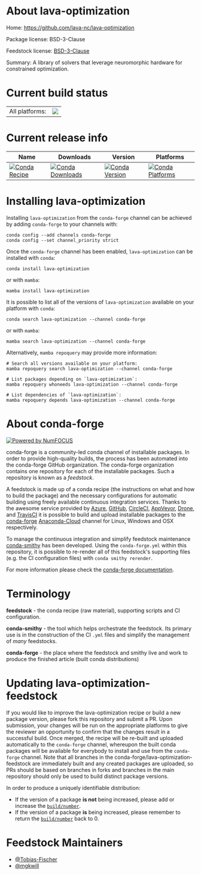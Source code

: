 About lava-optimization
=======================

Home: https://github.com/lava-nc/lava-optimization

Package license: BSD-3-Clause

Feedstock license: [BSD-3-Clause](https://github.com/conda-forge/lava-optimization-feedstock/blob/main/LICENSE.txt)

Summary: A library of solvers that leverage neuromorphic hardware for constrained optimization.

Current build status
====================


<table><tr><td>All platforms:</td>
    <td>
      <a href="https://dev.azure.com/conda-forge/feedstock-builds/_build/latest?definitionId=14656&branchName=main">
        <img src="https://dev.azure.com/conda-forge/feedstock-builds/_apis/build/status/lava-optimization-feedstock?branchName=main">
      </a>
    </td>
  </tr>
</table>

Current release info
====================

| Name | Downloads | Version | Platforms |
| --- | --- | --- | --- |
| [![Conda Recipe](https://img.shields.io/badge/recipe-lava--optimization-green.svg)](https://anaconda.org/conda-forge/lava-optimization) | [![Conda Downloads](https://img.shields.io/conda/dn/conda-forge/lava-optimization.svg)](https://anaconda.org/conda-forge/lava-optimization) | [![Conda Version](https://img.shields.io/conda/vn/conda-forge/lava-optimization.svg)](https://anaconda.org/conda-forge/lava-optimization) | [![Conda Platforms](https://img.shields.io/conda/pn/conda-forge/lava-optimization.svg)](https://anaconda.org/conda-forge/lava-optimization) |

Installing lava-optimization
============================

Installing `lava-optimization` from the `conda-forge` channel can be achieved by adding `conda-forge` to your channels with:

```
conda config --add channels conda-forge
conda config --set channel_priority strict
```

Once the `conda-forge` channel has been enabled, `lava-optimization` can be installed with `conda`:

```
conda install lava-optimization
```

or with `mamba`:

```
mamba install lava-optimization
```

It is possible to list all of the versions of `lava-optimization` available on your platform with `conda`:

```
conda search lava-optimization --channel conda-forge
```

or with `mamba`:

```
mamba search lava-optimization --channel conda-forge
```

Alternatively, `mamba repoquery` may provide more information:

```
# Search all versions available on your platform:
mamba repoquery search lava-optimization --channel conda-forge

# List packages depending on `lava-optimization`:
mamba repoquery whoneeds lava-optimization --channel conda-forge

# List dependencies of `lava-optimization`:
mamba repoquery depends lava-optimization --channel conda-forge
```


About conda-forge
=================

[![Powered by
NumFOCUS](https://img.shields.io/badge/powered%20by-NumFOCUS-orange.svg?style=flat&colorA=E1523D&colorB=007D8A)](https://numfocus.org)

conda-forge is a community-led conda channel of installable packages.
In order to provide high-quality builds, the process has been automated into the
conda-forge GitHub organization. The conda-forge organization contains one repository
for each of the installable packages. Such a repository is known as a *feedstock*.

A feedstock is made up of a conda recipe (the instructions on what and how to build
the package) and the necessary configurations for automatic building using freely
available continuous integration services. Thanks to the awesome service provided by
[Azure](https://azure.microsoft.com/en-us/services/devops/), [GitHub](https://github.com/),
[CircleCI](https://circleci.com/), [AppVeyor](https://www.appveyor.com/),
[Drone](https://cloud.drone.io/welcome), and [TravisCI](https://travis-ci.com/)
it is possible to build and upload installable packages to the
[conda-forge](https://anaconda.org/conda-forge) [Anaconda-Cloud](https://anaconda.org/)
channel for Linux, Windows and OSX respectively.

To manage the continuous integration and simplify feedstock maintenance
[conda-smithy](https://github.com/conda-forge/conda-smithy) has been developed.
Using the ``conda-forge.yml`` within this repository, it is possible to re-render all of
this feedstock's supporting files (e.g. the CI configuration files) with ``conda smithy rerender``.

For more information please check the [conda-forge documentation](https://conda-forge.org/docs/).

Terminology
===========

**feedstock** - the conda recipe (raw material), supporting scripts and CI configuration.

**conda-smithy** - the tool which helps orchestrate the feedstock.
                   Its primary use is in the construction of the CI ``.yml`` files
                   and simplify the management of *many* feedstocks.

**conda-forge** - the place where the feedstock and smithy live and work to
                  produce the finished article (built conda distributions)


Updating lava-optimization-feedstock
====================================

If you would like to improve the lava-optimization recipe or build a new
package version, please fork this repository and submit a PR. Upon submission,
your changes will be run on the appropriate platforms to give the reviewer an
opportunity to confirm that the changes result in a successful build. Once
merged, the recipe will be re-built and uploaded automatically to the
`conda-forge` channel, whereupon the built conda packages will be available for
everybody to install and use from the `conda-forge` channel.
Note that all branches in the conda-forge/lava-optimization-feedstock are
immediately built and any created packages are uploaded, so PRs should be based
on branches in forks and branches in the main repository should only be used to
build distinct package versions.

In order to produce a uniquely identifiable distribution:
 * If the version of a package **is not** being increased, please add or increase
   the [``build/number``](https://docs.conda.io/projects/conda-build/en/latest/resources/define-metadata.html#build-number-and-string).
 * If the version of a package **is** being increased, please remember to return
   the [``build/number``](https://docs.conda.io/projects/conda-build/en/latest/resources/define-metadata.html#build-number-and-string)
   back to 0.

Feedstock Maintainers
=====================

* [@Tobias-Fischer](https://github.com/Tobias-Fischer/)
* [@mgkwill](https://github.com/mgkwill/)

